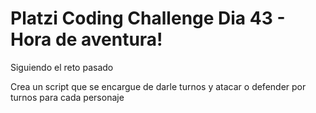# Platzi Coding Challenge Dia 43 - Hora de aventura!

Siguiendo el reto pasado

Crea un script que se encargue de darle turnos y atacar o defender por turnos para cada personaje